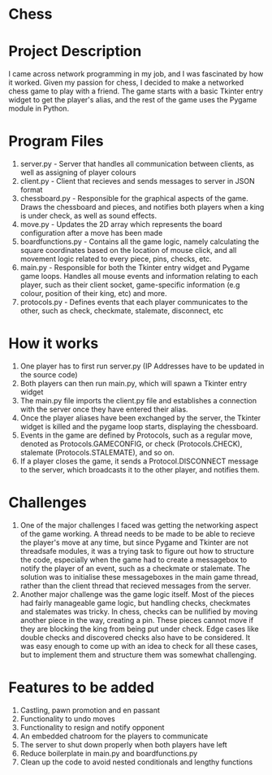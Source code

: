 # Chess

# Project Description

I came across network programming in my job, and I was fascinated by how it worked. Given my passion for chess, I decided to make a networked chess game to play with a friend. The game starts with a basic Tkinter entry widget to get the player's alias, and the rest of the game uses the Pygame module in Python. 

# Program Files

1. server.py - Server that handles all communication between clients, as well as assigning of player colours
2. client.py - Client that recieves and sends messages to server in JSON format
3. chessboard.py - Responsible for the graphical aspects of the game. Draws the chessboard and pieces, and notifies both players when a king is under check, as well as sound effects.
4. move.py - Updates the 2D array which represents the board configuration after a move has been made
5. boardfunctions.py - Contains all the game logic, namely calculating the square coordinates based on the location of mouse click, and all movement logic related to every piece, pins, checks, etc.
6. main.py - Responsible for both the Tkinter entry widget and Pygame game loops. Handles all mouse events and information relating to each player, such as their client socket, game-specific information (e.g colour, position of their king, etc) and more.
7. protocols.py - Defines events that each player communicates to the other, such as check, checkmate, stalemate, disconnect, etc

# How it works

1. One player has to first run server.py (IP Addresses have to be updated in the source code)
2. Both players can then run main.py, which will spawn a Tkinter entry widget
3. The main.py file imports the client.py file and establishes a connection with the server once they have entered their alias.
4. Once the player aliases have been exchanged by the server, the Tkinter widget is killed and the pygame loop starts, displaying the chessboard.
5. Events in the game are defined by Protocols, such as a regular move, denoted as Protocols.GAMECONFIG, or check (Protocols.CHECK), stalemate (Protocols.STALEMATE), and so on.
6. If a player closes the game, it sends a Protocol.DISCONNECT message to the server, which broadcasts it to the other player, and notifies them.

# Challenges

1. One of the major challenges I faced was getting the networking aspect of the game working. A thread needs to be made to be able to recieve the player's move at any time, but since Pygame and Tkinter are not threadsafe modules, it was a trying task to figure out how to structure the code, especially when the game had to create a messagebox to notify the player of an event, such as a checkmate or stalemate. The solution was to initialise these messageboxes in the main game thread, rather than the client thread that recieved messages from the server.
2. Another major challenge was the game logic itself. Most of the pieces had fairly manageable game logic, but handling checks, checkmates and stalemates was tricky. In chess, checks can be nullified by moving another piece in the way, creating a pin. These pieces cannot move if they are blocking the king from being put under check. Edge cases like double checks and discovered checks also have to be considered. It was easy enough to come up with an idea to check for all these cases, but to implement them and structure them was somewhat challenging.

# Features to be added

1. Castling, pawn promotion and en passant
2. Functionality to undo moves
3. Functionality to resign and notify opponent
4. An embedded chatroom for the players to communicate
5. The server to shut down properly when both players have left
6. Reduce boilerplate in main.py and boardfunctions.py
7. Clean up the code to avoid nested conditionals and lengthy functions
